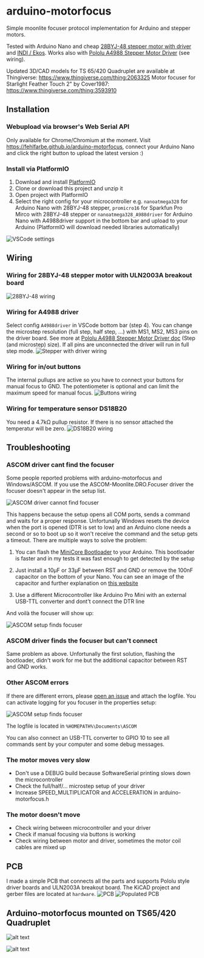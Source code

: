 # arduino-motorfocus

Simple moonlite focuser protocol implementation for Arduino and stepper motors.

Tested with Arduino Nano and cheap [28BYJ-48 stepper motor with driver](https://arduino-info.wikispaces.com/SmallSteppers) and [INDI / Ekos](http://indilib.org). Works also with [Pololu A4988 Stepper Motor Driver](https://www.pololu.com/product/1182) (see wiring).

Updated 3D/CAD models for TS 65/420 Quadruplet are available at Thingiverse: <https://www.thingiverse.com/thing:2063325>
Motor focuser for Starlight Feather Touch 2" by Cover1987: <https://www.thingiverse.com/thing:3593910>

## Installation

### Webupload via browser's Web Serial API

Only available for Chrome/Chromium at the moment. Visit <https://fehlfarbe.github.io/arduino-motorfocus>, connect your Arduino Nano and click the right button to upload the latest version :)

### Install via PlatformIO

1. Download and install [PlatformIO](https://platformio.org/install/ide?install=vscode)
2. Clone or download this project and unzip it
3. Open project with PlatformIO
4. Select the right config for your microcontroller e.g. `nanoatmega328` for Arduino Nano with 28BYJ-48 stepper, `promicro16` for Sparkfun Pro Mirco with 28BYJ-48 stepper or `nanoatmega328_A988driver` for Arduino Nano with A4988driver support in the bottom bar and upload to your Arduino (PlatformIO will download needed libraries automatically)

![VSCode settings](res/screenshot_vscode.png)

## Wiring

### Wiring for 28BYJ-48 stepper motor with ULN2003A breakout board

![28BYJ-48 wiring](res/wiring.png)

### Wiring for A4988 driver

Select config `A4988driver` in VSCode bottom bar (step 4). You can change the microstep resolution (full step, half step, ...) with MS1, MS2, MS3 pins on the driver board. See more at [Pololu A4988 Stepper Motor Driver doc](https://www.pololu.com/product/1182) (Step (and microstep) size). If all pins are unconnected the driver will run in full step mode.
![Stepper with driver wiring](res/wiring_driver.png)

### Wiring for in/out buttons

The internal pullups are active so you have to connect your buttons for manual focus to GND. The potentiometer is optional and can limit the maximum speed for manual focus.
![Buttons wiring](res/wiring_buttons.png)

### Wiring for temperature sensor DS18B20

You need a 4.7kΩ pullup resistor. If there is no sensor attached the temperatur will be zero.
![DS18B20 wiring](res/wiring_temperature.png)

## Troubleshooting

### ASCOM driver cant find the focuser

Some people reported problems with arduino-motorfocus and Windows/ASCOM. If you use the ASCOM-Moonlite.DRO.Focuser driver the focuser doesn't appear in the setup list.

![ASCOM driver cannot find focuser](res/ascom_prop_error.png)

This happens because the setup opens all COM ports, sends a command and waits for a proper response. Unfortunally Windows resets the device when the port is opened (DTR is set to low) and an Arduino clone needs a second or so to boot up so it won't receive the command and the setup gets a timeout. There are multiple ways to solve the problem:

1. You can flash the [MiniCore Bootloader](https://github.com/MCUdude/MiniCore) to your Arduino. This bootloader is faster and in my tests it was fast enough to get detected by the setup

2. Just install a 10µF or 33µF between RST and GND or remove the 100nF capacitor on the bottom of your Nano. You can see an image of the capacitor and further explanation on [this website](https://www.astroscopic.com/blog/disable-arduinos-auto-reset-connection)

3. Use a different Microcontroller like Arduino Pro Mini with an external USB-TTL converter and dont't connect the DTR line

And voilà the focuser will show up:

![ASCOM setup finds focuser](res/ascom_prop_working.png)

### ASCOM driver finds the focuser but can't connect

Same problem as above. Unfortunally the first solution, flashing the bootloader, didn't work for me but the additional capacitor between RST and GND works.

### Other ASCOM errors

If there are different errors, please [open an issue](https://github.com/fehlfarbe/arduino-motorfocus/issues) and attach the logfile. You can activate logging for you focuser in the properties setup:

![ASCOM setup finds focuser](res/ascom_prop_trace.png)

The logfile is located in `%HOMEPATH%\Documents\ASCOM`

You can also connect an USB-TTL converter to GPIO 10 to see all commands sent by your computer and some debug messages.

### The motor moves very slow

* Don't use a DEBUG build because SoftwareSerial printing slows down the microcontroller
* Check the full/half/... microstep setup of your driver
* Increase SPEED_MULTIPLICATOR and ACCELERATION in arduino-motorfocus.h

### The motor doesn't move

* Check wiring between microcontroller and your driver
* Check if manual focusing via buttons is working
* Check wiring between motor and driver, sometimes the motor coil cables are mixed up

## PCB

I made a simple PCB that connects all the parts and supports Pololu style driver boards and ULN2003A breakout board. The KiCAD project and gerber files are located at `hardware`.
![PCB](res/pcb.jpg)
![Populated PCB](res/pcb_populated.jpg)


## Arduino-motorfocus mounted on TS65/420 Quadruplet

![alt text](res/image01.jpg)

![alt text](res/image02.jpg)
